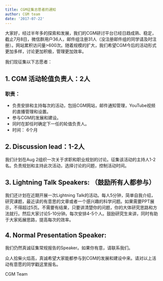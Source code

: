 ```yaml
---
title: CGM征集志愿者的通知
author: CGM team
date: '2017-07-22'
---
```


大家好，经过半年多的探索和发展，我们的CGM研讨平台已经日趋成熟、稳定，截止7月8日，微信群用户36人，邮件组注册31人（没注册邮件组的同学请及时注册）。网站累积访问量>600次。随着规模的扩大，我们希望CGM今后的活动形式更加多样，讨论更加积极，管理更加效率。

我们现征集以下志愿者：
## 1. CGM 活动轮值负责人：2人

### 职责：
- 负责安排和主持每次的活动，包括CGM网站，邮件通知管理，YouTube视频的直播管理和设置。
- 参与CGM的发展和建设。
- 同时在卸任时确定下一任的轮值负责人。
- 时间： 6个月

## 2. Discussion lead：1-2人

我们计划在Aug 2组织一次关于求职和职业规划的讨论。征集该活动的主持人1-2名。负责规划和主持此次活动，选择讨论的问题，控制活动时间。

## 3. Lightning Talk Speakers: （鼓励所有人都参与）

我们还计划在近期开展一次Lightning Talk的活动。每人5分钟，简单自我介绍，研究课题，最近读的有意思的文章或者一个感兴趣的科学问题。如果需要PPT展示，不得超过5页。不需要有结果，只要讲清楚你的问题，你的大体研究思路和方法就行。然后大家讨论5-10分钟。每次安排4-5个人。鼓励研究生来讲，同时有助于大家拓展思路，提高每次的效率。

## 4. Normal Presentation Speaker: 
我们仍然真诚征集常规报告的Speaker。如果你有意，请联系我们。

众人拾柴火焰高，真诚希望大家能都参与到CGM的发展和建设中来。请对以上活动有意愿的同学戳这里报名。 

CGM Team

